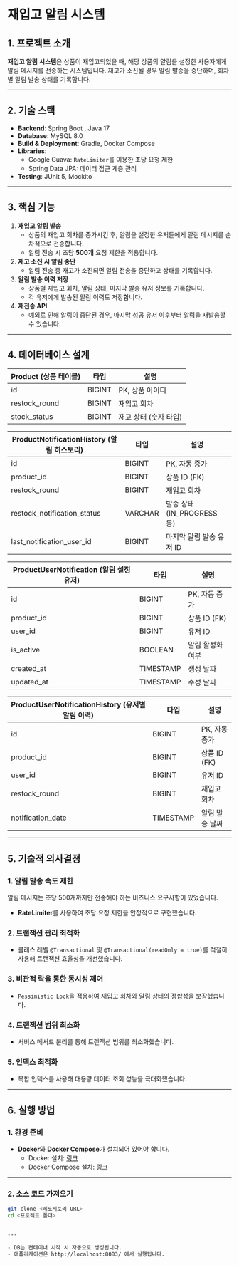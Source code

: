 # 재입고 알림 시스템

## 1. 프로젝트 소개

**재입고 알림 시스템**은 상품이 재입고되었을 때, 해당 상품의 알림을 설정한 사용자에게 알림 메시지를 전송하는 시스템입니다. 재고가 소진될 경우 알림 발송을 중단하며, 회차별 알림 발송 상태를 기록합니다.

---

## 2. 기술 스택

- **Backend**: Spring Boot , Java 17
- **Database**: MySQL 8.0
- **Build & Deployment**: Gradle, Docker Compose
- **Libraries**:
    - Google Guava: `RateLimiter`를 이용한 초당 요청 제한
    - Spring Data JPA: 데이터 접근 계층 관리
- **Testing**: JUnit 5, Mockito

---

## 3. 핵심 기능

1. **재입고 알림 발송**
    - 상품의 재입고 회차를 증가시킨 후, 알림을 설정한 유저들에게 알림 메시지를 순차적으로 전송합니다.
    - 알림 전송 시 초당 **500개** 요청 제한을 적용합니다.
2. **재고 소진 시 알림 중단**
    - 알림 전송 중 재고가 소진되면 알림 전송을 중단하고 상태를 기록합니다.
3. **알림 발송 이력 저장**
    - 상품별 재입고 회차, 알림 상태, 마지막 발송 유저 정보를 기록합니다.
    - 각 유저에게 발송된 알림 이력도 저장합니다.
4. **재전송 API**
    - 예외로 인해 알림이 중단된 경우, 마지막 성공 유저 이후부터 알림을 재발송할 수 있습니다.

---

## 4. 데이터베이스 설계

| **Product** (상품 테이블) | **타입** | **설명** |
| --- | --- | --- |
| id | BIGINT | PK, 상품 아이디 |
| restock_round | BIGINT | 재입고 회차 |
| stock_status | BIGINT | 재고 상태 (숫자 타입) |

| **ProductNotificationHistory** (알림 히스토리) | **타입** | **설명** |
| --- | --- | --- |
| id | BIGINT | PK, 자동 증가 |
| product_id | BIGINT | 상품 ID (FK) |
| restock_round | BIGINT | 재입고 회차 |
| restock_notification_status | VARCHAR | 발송 상태(IN_PROGRESS 등) |
| last_notification_user_id | BIGINT | 마지막 알림 발송 유저 ID |

| **ProductUserNotification** (알림 설정 유저) | **타입** | **설명** |
| --- | --- | --- |
| id | BIGINT | PK, 자동 증가 |
| product_id | BIGINT | 상품 ID (FK) |
| user_id | BIGINT | 유저 ID |
| is_active | BOOLEAN | 알림 활성화 여부 |
| created_at | TIMESTAMP | 생성 날짜 |
| updated_at | TIMESTAMP | 수정 날짜 |

| **ProductUserNotificationHistory** (유저별 알림 이력) | **타입** | **설명** |
| --- | --- | --- |
| id | BIGINT | PK, 자동 증가 |
| product_id | BIGINT | 상품 ID (FK) |
| user_id | BIGINT | 유저 ID |
| restock_round | BIGINT | 재입고 회차 |
| notification_date | TIMESTAMP | 알림 발송 날짜 |

---

## 5. 기술적 의사결정

### 1. **알림 발송 속도 제한**

알림 메시지는 초당 500개까지만 전송해야 하는 비즈니스 요구사항이 있었습니다.

- **RateLimiter**를 사용하여 초당 요청 제한을 안정적으로 구현했습니다.

### 2. **트랜잭션 관리 최적화**

- 클래스 레벨 `@Transactional` 및 `@Transactional(readOnly = true)`를 적절히 사용해 트랜잭션 효율성을 개선했습니다.

### 3. **비관적 락을 통한 동시성 제어**

- `Pessimistic Lock`을 적용하여 재입고 회차와 알림 상태의 정합성을 보장했습니다.

### 4. **트랜잭션 범위 최소화**

- 서비스 메서드 분리를 통해 트랜잭션 범위를 최소화했습니다.

### 5. **인덱스 최적화**

- 복합 인덱스를 사용해 대용량 데이터 조회 성능을 극대화했습니다.

---

## 6. 실행 방법

### **1. 환경 준비**
- **Docker**와 **Docker Compose**가 설치되어 있어야 합니다.
    - Docker 설치: [링크](https://docs.docker.com/get-docker/)
    - Docker Compose 설치: [링크](https://docs.docker.com/compose/install/)

---

### **2. 소스 코드 가져오기**
```bash
git clone <레포지토리 URL>
cd <프로젝트 폴더>


---

- DB는 컨테이너 시작 시 자동으로 생성됩니다.
- 애플리케이션은 http://localhost:8083/ 에서 실행됩니다.
